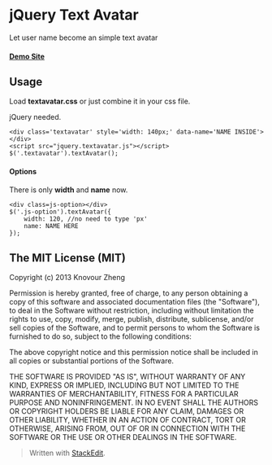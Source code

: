 jQuery Text Avatar
=================
Let user name become an simple text avatar
#### [Demo Site]

## Usage
Load **textavatar.css** or just combine it in your css file.

jQuery needed.
```
<div class='textavatar' style='width: 140px;' data-name='NAME INSIDE'></div>
<script src="jquery.textavatar.js"></script>
$('.textavatar').textAvatar();
```

#### Options
There is only **width** and **name** now.
```
<div class=js-option></div>
$('.js-option').textAvatar({
    width: 120, //no need to type 'px'
    name: NAME HERE
});
```

## The MIT License (MIT)

Copyright (c) 2013 Knovour Zheng

Permission is hereby granted, free of charge, to any person obtaining a copy
of this software and associated documentation files (the "Software"), to deal
in the Software without restriction, including without limitation the rights
to use, copy, modify, merge, publish, distribute, sublicense, and/or sell
copies of the Software, and to permit persons to whom the Software is
furnished to do so, subject to the following conditions:

The above copyright notice and this permission notice shall be included in
all copies or substantial portions of the Software.

THE SOFTWARE IS PROVIDED "AS IS", WITHOUT WARRANTY OF ANY KIND, EXPRESS OR
IMPLIED, INCLUDING BUT NOT LIMITED TO THE WARRANTIES OF MERCHANTABILITY,
FITNESS FOR A PARTICULAR PURPOSE AND NONINFRINGEMENT. IN NO EVENT SHALL THE
AUTHORS OR COPYRIGHT HOLDERS BE LIABLE FOR ANY CLAIM, DAMAGES OR OTHER
LIABILITY, WHETHER IN AN ACTION OF CONTRACT, TORT OR OTHERWISE, ARISING FROM,
OUT OF OR IN CONNECTION WITH THE SOFTWARE OR THE USE OR OTHER DEALINGS IN
THE SOFTWARE.



> Written with [StackEdit](https://stackedit.io/).

[Demo Site]: http://textavatar.droppages.com/

